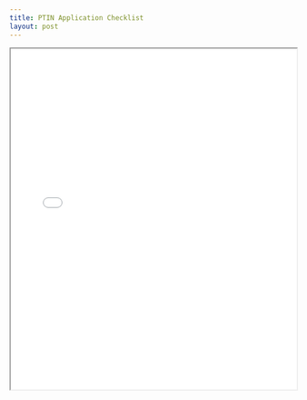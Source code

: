 ```yaml
---
title: PTIN Application Checklist
layout: post
---
```


<div class="pdf-container">
    <iframe src="/irs.ea/assets/pdfs/PTIN.Application.Checklist_Internal.Revenue.Service.pdf#zoom=FitH" height="600" width="100%" allowFullScreen="true">
    </iframe>
</div>

